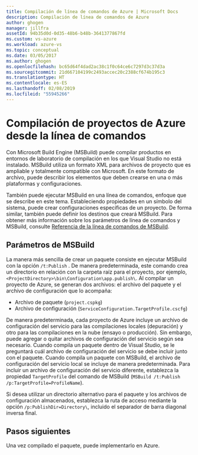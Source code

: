 ```yaml
---
title: Compilación de línea de comandos de Azure | Microsoft Docs
description: Compilación de línea de comandos de Azure
author: ghogen
manager: jillfra
assetId: 94b35d0d-0d35-48b6-b48b-3641377867fd
ms.custom: vs-azure
ms.workload: azure-vs
ms.topic: conceptual
ms.date: 03/05/2017
ms.author: ghogen
ms.openlocfilehash: bc65d64f4dad2ac38c1f0c64ce6c7297d3c37d3a
ms.sourcegitcommit: 21d667104199c2493accec20c2388cf674b195c3
ms.translationtype: HT
ms.contentlocale: es-ES
ms.lasthandoff: 02/08/2019
ms.locfileid: "55945266"
---
```

# <a name="building-azure-projects-from-the-command-line"></a>Compilación de proyectos de Azure desde la línea de comandos
Con Microsoft Build Engine (MSBuild) puede compilar productos en entornos de laboratorio de compilación en los que Visual Studio no está instalado. MSBuild utiliza un formato XML para archivos de proyecto que es ampliable y totalmente compatible con Microsoft. En este formato de archivo, puede describir los elementos que deben crearse en una o más plataformas y configuraciones.

También puede ejecutar MSBuild en una línea de comandos, enfoque que se describe en este tema. Estableciendo propiedades en un símbolo del sistema, puede crear configuraciones específicas de un proyecto. De forma similar, también puede definir los destinos que creará MSBuild. Para obtener más información sobre los parámetros de línea de comandos y MSBuild, consulte [Referencia de la línea de comandos de MSBuild](https://msdn.microsoft.com/library/ms164311.aspx).

## <a name="msbuild-parameters"></a>Parámetros de MSBuild
La manera más sencilla de crear un paquete consiste en ejecutar MSBuild con la opción `/t:Publish` . De manera predeterminada, este comando crea un directorio en relación con la carpeta raíz para el proyecto, por ejemplo, `<ProjectDirectory>\bin\Configuration\app.publish\`. Al compilar un proyecto de Azure, se generan dos archivos: el archivo del paquete y el archivo de configuración que lo acompaña:

* Archivo de paquete (`project.cspkg`)
* Archivo de configuración (`ServiceConfiguration.TargetProfile.cscfg`)

De manera predeterminada, cada proyecto de Azure incluye un archivo de configuración del servicio para las compilaciones locales (depuración) y otro para las compilaciones en la nube (ensayo o producción). Sin embargo, puede agregar o quitar archivos de configuración del servicio según sea necesario. Cuando compila un paquete dentro de Visual Studio, se le preguntará cuál archivo de configuración del servicio se debe incluir junto con el paquete. Cuando compila un paquete con MSBuild, el archivo de configuración del servicio local se incluye de manera predeterminada. Para incluir un archivo de configuración del servicio diferente, establezca la propiedad `TargetProfile` del comando de MSBuild (`MSBuild /t:Publish /p:TargetProfile=ProfileName`).

Si desea utilizar un directorio alternativo para el paquete y los archivos de configuración almacenados, establezca la ruta de acceso mediante la opción `/p:PublishDir=Directory\`, incluido el separador de barra diagonal inversa final.

## <a name="next-steps"></a>Pasos siguientes
Una vez compilado el paquete, puede implementarlo en Azure.